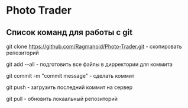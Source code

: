 # Photo Trader
## Список команд для работы с git
git clone https://github.com/Ragmanoid/Photo-Trader.git - скопировать репозиторий

git add --all - подготовить все файлы в дирректории для коммита

git commit -m "commit message" - сделать коммит

git push - загрузить последний коммит на сервер

git pull - обновить локаальный репозиторий